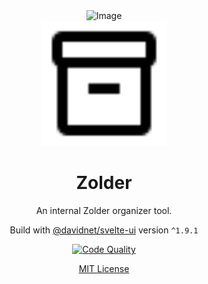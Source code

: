 <div align="center">
  <img src="https://example.com/image.png" alt="Image" width="200"/>
</div>

<div align="center">
  <img src="meta/inventory_2_24dp_000000_FILL0_wght400_GRAD0_opsz24.svg" alt="Logo" width="200">
  <h1>Zolder</h1>
  <p>An internal Zolder organizer tool.</p>
  
  <p>Build with <a href="https://github.com/davidnet-net/svelte-ui#readme">@davidnet/svelte-ui</a> version <code>^1.9.1</code>
  
  [![Code Quality](https://github.com/dedestem/zolder/actions/workflows/codequality.yaml/badge.svg)](https://github.com/dedestem/zolder/actions/workflows/codequality.yaml)

<a href="https://github.com/davidnet-net/svelte-ui#license">MIT License</a>

</div>
